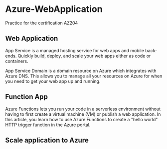 # Azure-WebApplication
Practice for the certification AZ204

## Web Application 
App Service is a managed hosting service for web apps and mobile back-ends. Quickly build, deploy, and scale your web apps either as code or containers.

App Service Domain is a domain resource on Azure which integrates with Azure DNS. This allows you to manage all your resources on Azure for when you need to get your web app up and running.


## Function App 
Azure Functions lets you run your code in a serverless environment without having to first create a virtual machine (VM) or publish a web application. In this article, you learn how to use Azure Functions to create a "hello world" HTTP trigger function in the Azure portal.

## Scale application to Azure
